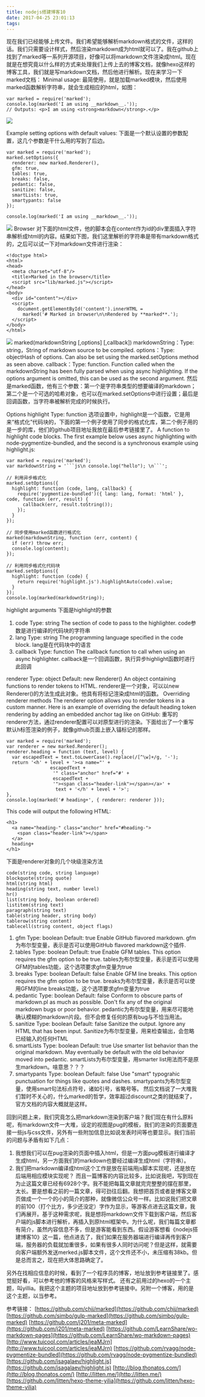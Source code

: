 ```yaml
---
title: nodejs搭建博客10
date: 2017-04-25 23:01:13
tags:
---
```


现在我们已经能够上传文件。我们希望能够解析markdown格式的文件，这样的话。我们只需要设计样式，然后渲染markdown成为html就可以了。我在github上找到了marked等一系列开源项目，好像可以将markdown文件渲染成html。现在就是在想究竟以什么样的方式来处理我们上传上去的博客文档，就像hexo这样的博客工具，我们就是写markdown文档，然后他进行解析。现在来学习一下marked文档：
Minimal usage:
最简使用，就是加载marked模块，然后使用marked函数解析字符串，就会生成相应的html，如图：

	var marked = require('marked');
	console.log(marked('I am using __markdown__.'));
	// Outputs: <p>I am using <strong>markdown</strong>.</p>
![](http://i.imgur.com/hIGqMoX.png)

Example setting options with default values:
下面是一个默认设置的参数配置，这几个参数是干什么用的写到了后边。

	var marked = require('marked');
	marked.setOptions({
	  renderer: new marked.Renderer(),
	  gfm: true,
	  tables: true,
	  breaks: false,
	  pedantic: false,
	  sanitize: false,
	  smartLists: true,
	  smartypants: false
	});

	console.log(marked('I am using __markdown__.'));
![](http://i.imgur.com/oJo28SG.png)
Browser
对下面的html文件，他的脚本会在content作为id的div里面插入字符串解析成html的内容。结果如下图，我们这里解析的字符串是带有markdown格式的，之后可以试一下对markdown文件进行渲染：

	<!doctype html>
	<html>
	<head>
	  <meta charset="utf-8"/>
	  <title>Marked in the browser</title>
	  <script src="lib/marked.js"></script>
	</head>
	<body>
	  <div id="content"></div>
	  <script>
	    document.getElementById('content').innerHTML =
	      marked('# Marked in browser\n\nRendered by **marked**.');
	  </script>
	</body>
	</html>
![](http://i.imgur.com/AvzHyjq.png)
marked(markdownString [,options] [,callback])
markdownString：Type: string，String of markdown source to be compiled. 
options：Type: objectHash of options. Can also be set using the marked.setOptions method as seen above.
callback：Type: function. Function called when the markdownString has been fully parsed when using async highlighting. If the options argument is omitted, this can be used as the second argument.
然后是marked函数，他有三个参数：第一个是字符串类型的想要编译的markdown；第二个是一个可选的哈希对象，也可以在marked.setOptions中进行设置；最后是回调函数，当字符串被解析完成的时候执行。

Options
highlight
Type: function
选项设置中，highlight是一个函数，它是用来“格式化”代码块的，下面的第一个例子使用了同步的格式化库，第二个例子用的是一步的库，他们的github项目地址我放在最后参考链接里了。
A function to highlight code blocks. The first example below uses async highlighting with node-pygmentize-bundled, and the second is a synchronous example using highlight.js:
	
	var marked = require('marked');
	var markdownString = '```js\n console.log("hello"); \n```';

	// 利用异步格式化
	marked.setOptions({
	  highlight: function (code, lang, callback) {
	    require('pygmentize-bundled')({ lang: lang, format: 'html' }, code, function (err, result) {
	      callback(err, result.toString());
	    });
	  }
	});

	// 同步使用marked函数进行格式化
	marked(markdownString, function (err, content) {
	  if (err) throw err;
	  console.log(content);
	});
	
	// 利用同步格式化代码块
	marked.setOptions({
	  highlight: function (code) {
	    return require('highlight.js').highlightAuto(code).value;
	  }
	});
	console.log(marked(markdownString));
highlight arguments
下面是highlight的参数
1. code
Type: string
The section of code to pass to the highlighter.
code参数是进行编译的代码块的字符串
2. lang
Type: string
The programming language specified in the code block.
lang是在代码块中的语言
3. callback
Type: function
The callback function to call when using an async highlighter.
callback是一个回调函数，执行异步highlight函数时进行此回调

renderer
Type: object Default: new Renderer()
An object containing functions to render tokens to HTML.
renderer是一个对象，可以以new Renderer()的方法生成此对象。他具有将标记渲染成html的函数。
Overriding renderer methods
The renderer option allows you to render tokens in a custom manner. Here is an example of overriding the default heading token rendering by adding an embedded anchor tag like on GitHub:
重写的renderer方法，通过renderer配置可以对原型进行的渲染。下面给出了一个重写默认h标签渲染的例子，就像github页面上嵌入锚标记的那样。

	var marked = require('marked');
	var renderer = new marked.Renderer();
	renderer.heading = function (text, level) {
	  var escapedText = text.toLowerCase().replace(/[^\w]+/g, '-');
	  return '<h' + level + '><a name="' +
	                escapedText +
	                 '" class="anchor" href="#' +
	                 escapedText +
	                 '"><span class="header-link"></span></a>' +
	                  text + '</h' + level + '>';
	},
	console.log(marked('# heading+', { renderer: renderer }));
This code will output the following HTML:

	<h1>
	  <a name="heading-" class="anchor" href="#heading-">
	    <span class="header-link"></span>
	  </a>
	  heading+
	</h1>
下面是renderer对象的几个块级渲染方法

	code(string code, string language)
	blockquote(string quote)
	html(string html)
	heading(string text, number level)
	hr()
	list(string body, boolean ordered)
	listitem(string text)
	paragraph(string text)
	table(string header, string body)
	tablerow(string content)
	tablecell(string content, object flags)
1. gfm
Type: boolean Default: true
Enable GitHub flavored markdown.
gfm为布尔型变量，表示是否可以使用GitHub flavored markdown这个插件.
2. tables
Type: boolean Default: true
Enable GFM tables. This option requires the gfm option to be true.
tables为布尔型变量，表示是否可以使用GFM的tables功能，这个选项要求gfm变量为true
3. breaks
Type: boolean Default: false
Enable GFM line breaks. This option requires the gfm option to be true.
breaks为布尔型变量，表示是否可以使用GFM的line breaks功能，这个选项要求gfm变量为true
4. pedantic
Type: boolean Default: false
Conform to obscure parts of markdown.pl as much as possible. Don't fix any of the original markdown bugs or poor behavior.
pedantic为布尔型变量，用来尽可能地确认模糊的markdown片段。但不会修复任何的原有bug与不恰当用法。
5. sanitize
Type: boolean Default: false
Sanitize the output. Ignore any HTML that has been input.
Sanitize为布尔型变量，用来检查输出，会忽略已经输入的任何HTML
6. smartLists
Type: boolean Default: true
Use smarter list behavior than the original markdown. May eventually be default with the old behavior moved into pedantic.
smartLists为布尔型变量，用smarter list用法而不是原生markdown。啥意思？？？
7. smartypants
Type: boolean Default: false
Use "smart" typograhic punctuation for things like quotes and dashes.
smartypants为布尔型变量，使用smart句法标点符号，诸如引号，省略号等。
然后文档说了一大堆我们暂时不关心的，什么marked的哲学，效率超过discount之类的就结束了，官方文档的内容大概就是这样。

回到问题上来，我们究竟怎么把markdown渲染到客户端？我们现在有什么原料呢，有markdown文件一大堆，设定的视图是pug的模板，我们的渲染的页面要连接一些js与css文件，另外有一些附加信息比如说发表时间等也要显示。我们当前的问题与矛盾有如下几点：

1. 我想我们可以在pug渲染的页面中插入html，但是一方面pug模板进行编译才生成html，另一方面我们的markdown也要经过编译生成html（字符串）。
2. 我们把markdown编译成html这个工作是放在前端用js脚本实现呢，还是放在后端用相应模块实现呢？
而且一篇博客的内容比较多，比如说我吧，写到现在为止这篇文章已经有6928个字。我不能把每篇文章就完完整整的摆在那里，太长。要是想看之前的一篇文章，得可劲往后翻。我想把首页或者是博客文章页做成一个一个的小的简介的那种，就像微信公众号一样。比如说我们把文章的前100（打个比方，多少还没定）字作为显示，等游客点进去这篇文章，我们再展开。基于这种需求呢，我是想将markdown文件下载到客户端，然后客户端的js脚本进行解析，再插入到原html框架中。为什么呢，我们每篇文章都有简介，虽然内容信息不多，但是游客能看到东西。假设游客想看《nodejs搭建博客10》这一篇，他点进去了，我们如果在服务器端进行编译再传到客户端，服务器的负载就加重很多，如果有很多人同时访问呢？但是这样，就需要向客户端额外发送merked.js脚本文件，这个文件还不小，未压缩有38kb。但是总而言之，现在把大体思路确定了。

另外在找相应信息的时候，看到了一个程序员的博客，地址放到参考链接里了。感觉挺好看，可以参考他的博客的风格来写样式。
还有之前用过的hexo的一个主题，叫yillia。我把这个主题的项目地址放到参考链接中。另附一个博客，用的是这个主题，以当参考。

参考链接：
[https://github.com/chjj/marked](https://github.com/chjj/marked)
[https://github.com/simbo/gulp-marked](https://github.com/simbo/gulp-marked)
[https://github.com/j201/meta-marked](https://github.com/j201/meta-marked)
[https://github.com/LearnShare/wo-markdown-pages](https://github.com/LearnShare/wo-markdown-pages)
[http://www.tuicool.com/articles/jeaMJrn](http://www.tuicool.com/articles/jeaMJrn)
[https://github.com/rvagg/node-pygmentize-bundled](https://github.com/rvagg/node-pygmentize-bundled)
[https://github.com/isagalaev/highlight.js](https://github.com/isagalaev/highlight.js)
[http://blog.thonatos.com/](http://blog.thonatos.com/)
[http://litten.me/](http://litten.me/)
[https://github.com/litten/hexo-theme-yilia](https://github.com/litten/hexo-theme-yilia)